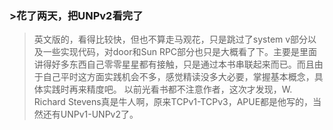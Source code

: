 ### >花了两天，把UNPv2看完了

  
>英文版的，看得比较快，但也不算走马观花，只是跳过了system v部分以及一些实现代码，对door和Sun RPC部分也只是大概看了下。主要是里面讲得好多东西自己零零星星都有接触，只是通过本书串联起来而已。而且由于自己平时这方面实践机会不多，感觉精读没多大必要，掌握基本概念，具体实践时再来精度吧。 以前光看书都不注意作者，这次才发现，W. Richard Stevens真是牛人啊，原来TCPv1-TCPv3，APUE都是他写的，当然还有UNPv1-UNPv2了。
